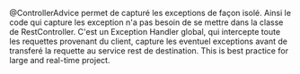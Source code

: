 @ControllerAdvice
    permet de capturé les exceptions de façon isolé. 
    Ainsi le code qui capture les exception n'a pas besoin de se mettre dans la classe de RestController.
    C'est un Exception Handler global, qui intercepte toute les requettes provenant du client, 
    capture les eventuel exceptions avant de transferé la requette au service rest de destination.
    This is best practice for large and real-time project.